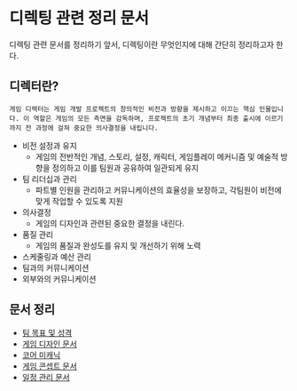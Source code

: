 # 디렉팅 관련 정리 문서

디렉팅 관련 문서를 정리하기 앞서, 디렉팅이란 무엇인지에 대해 간단히 정리하고자 한다.

## 디렉터란?

```
게임 디렉터는 게임 개발 프로젝트의 창의적인 비전과 방향을 제시하고 이끄는 핵심 인물입니다. 이 역할은 게임의 모든 측면을 감독하며, 프로젝트의 초기 개념부터 최종 출시에 이르기까지 전 과정에 걸쳐 중요한 의사결정을 내립니다.
```

- 비전 설정과 유지
  - 게임의 전반적인 개념, 스토리, 설정, 캐릭터, 게임플레이 메커니즘 및 예술적 방향을 정의하고 이를 팀원과 공유하여 일관되게 유지
- 팀 리더십과 관리
  - 파트별 인원을 관리하고 커뮤니케이션의 효율성을 보장하고, 각팀원이 비전에 맞게 작업할 수 있도록 지원
- 의사결정
  - 게임의 디자인과 관련된 중요한 결정을 내린다.
- 품질 관리
  - 게임의 품질과 완성도를 유지 및 개선하기 위해 노력
- 스케줄링과 예산 관리
- 팀과의 커뮤니케이션
- 외부와의 커뮤니케이션

## 문서 정리

- [팀 목표 및 성격](./Team.md)
- [게임 디자인 문서](./GameDesignDocument.md)
- [코어 미캐닉](./CoreMechanic.md)
- [게임 콘셉트 문서](./GameConceptDocument.md)
- [일정 관리 문서](./Schedule.md)